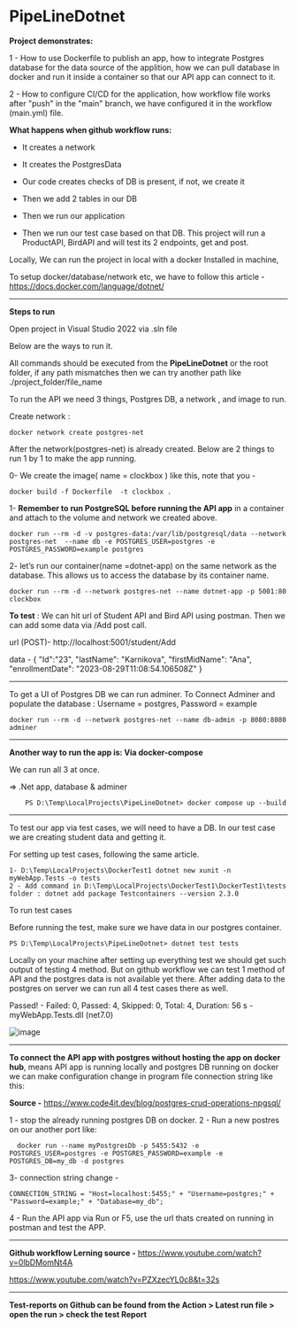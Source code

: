 # PipeLineDotnet

**Project demonstrates:**

1 - How to use Dockerfile to publish an app, how to integrate Postgres database for the data source of the applition, how we can pull database in docker and run it inside a container so that our API app can connect to it. 

2 - How to configure CI/CD for the application, how workflow file works after "push" in the "main" branch, we have configured it  in the workflow (main.yml) file.

**What happens when github workflow runs:**

- It creates a network

- It creates the PostgresData

- Our code creates checks of DB is present, if not, we create it

- Then we add 2 tables in our DB

- Then we run our application

- Then we run our test case based on that DB. This project will run a ProductAPI, BirdAPI and will test its 2 endpoints, get and post.

Locally, We can run the project in local with a docker Installed in machine, 

To setup docker/database/network etc, we have to follow this article - https://docs.docker.com/language/dotnet/

--------------------------------------------------------------------------------------------------------------------------------------------------------------------

     
**Steps to run**

Open project in Visual Studio 2022 via .sln file

Below are the ways to run it. 

All commands should be executed from the **PipeLineDotnet** or the root folder, if any path mismatches then we can try another path like ./project_folder/file_name

To run the API we need 3 things, Postgres DB, a network , and image to run.

  Create network :

    docker network create postgres-net

After the network(postgres-net) is already created. Below are 2 things to run 1 by 1 to make the app running.

0-   We create the image( name = clockbox ) like this, note that you - 

    docker build -f Dockerfile  -t clockbox .


1- **Remember to run PostgreSQL before running the API app** in a container and attach to the volume and network we created above.

    docker run --rm -d -v postgres-data:/var/lib/postgresql/data --network postgres-net  --name db -e POSTGRES_USER=postgres -e  POSTGRES_PASSWORD=example postgres

2- let’s run our container(name =dotnet-app) on the same network as the database. This allows us to access the database by its container name.

    docker run --rm -d --network postgres-net --name dotnet-app -p 5001:80 clockbox

**To test** : We can hit url of Student API and Bird API using postman. Then we can add some data via /Add post call.

url (POST)- http://localhost:5001/student/Add

data - 
 {
        "Id":"23",
        "lastName": "Karnikova",
        "firstMidName": "Ana",
        "enrollmentDate": "2023-08-29T11:08:54.106508Z"
}

--------------------------------------------------------------------------------------------------------------------------------------------------------------------


To get a UI of Postgres DB we can run adminer. To Connect Adminer and populate the database :
Username = postgres, Password = example

    docker run --rm -d --network postgres-net --name db-admin -p 8080:8080 adminer
    
--------------------------------------------------------------------------------------------------------------------------------------------------------------------

**Another way to run the app is: Via docker-compose**

We can run all 3 at once. 

=> .Net app, database & adminer

        PS D:\Temp\LocalProjects\PipeLineDotnet> docker compose up --build


--------------------------------------------------------------------------------------------------------------------------------------------------------------------

To test our app via test cases, we will need to have a DB. In our test case we are creating student data and getting it.

For setting up test cases, following the same article.

    1- D:\Temp\LocalProjects\DockerTest1 dotnet new xunit -n myWebApp.Tests -o tests
    2 - Add command in D:\Temp\LocalProjects\DockerTest1\DockerTest1\tests folder : dotnet add package Testcontainers --version 2.3.0


To run test cases

Before running the test, make sure we have data in our postgres container.

    PS D:\Temp\LocalProjects\PipeLineDotnet> dotnet test tests

Locally on your machine after setting up everything test we should get such output of testing 4 method. But on github workflow we can test 1 method of API and the postgres data is not available yet there. After adding data to the postgres on server we can run all 4 test cases there as well.

Passed!  - Failed:     0, Passed:     4, Skipped:     0, Total:     4, Duration: 56 s - myWebApp.Tests.dll (net7.0)

![image](https://github.com/qwertycod/PipeLineDotnet/assets/112320985/9b9732ff-d714-46d9-b37a-85a4ddb33d44)


--------------------------------------------------------------------------------------------------------------------------------------------------------------------

**To connect the API app with postgres without hosting the app on docker hub**, means API app is running locally and postgres DB running on docker we can make configuration change in program file connection string like this:

**Source -** https://www.code4it.dev/blog/postgres-crud-operations-npgsql/

1 - stop the already running postgres DB on docker. 
2 - Run a new postres on our another port like:

      docker run --name myPostgresDb -p 5455:5432 -e POSTGRES_USER=postgres -e POSTGRES_PASSWORD=example -e POSTGRES_DB=my_db -d postgres
3-  connection string change -

    CONNECTION_STRING = "Host=localhost:5455;" + "Username=postgres;" + "Password=example;" + "Database=my_db";

4 - Run the API app via Run or F5, use the url thats created on running in postman and test the APP.

--------------------------------------------------------------------------------------------------------------------------------------------------------------------

**Github workflow Lerning source -** 
   https://www.youtube.com/watch?v=0lbDMomNt4A 

  https://www.youtube.com/watch?v=PZXzecYL0c8&t=32s

--------------------------------------------------------------------------------------------------------------------------------------------------------------------


**Test-reports on Github can be found from the Action > Latest run file > open the run > check the test Report**

 
